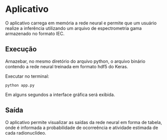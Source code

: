 # Aplicativo

O aplicativo carrega em memória a rede neural e permite que um usuário realize a inferência utilizando um arquivo de espectrometria gama armazenado no formato IEC.

## Execução

Arnazebar, no mesmo diretório do arquivo python, o arquivo binário contendo a rede neural treinada em formato hdf5 do Keras.

Executar no terminal:

```
python app.py
```

Em alguns segundos a interface gráfica será exibida.

## Saída

O aplicativo permite visualizar as saídas da rede neural em forma de tabela, onde é informada a probabilidade de ocorreência e atividade estimada de cada radionuclídeo.
